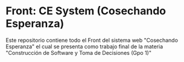 # Front: CE System (Cosechando Esperanza)
Este repositorio contiene todo el Front del sistema web "Cosechando Esperanza" el cual se presenta como trabajo final de la materia "Construcción de Software y Toma de Decisiones (Gpo 1)"
